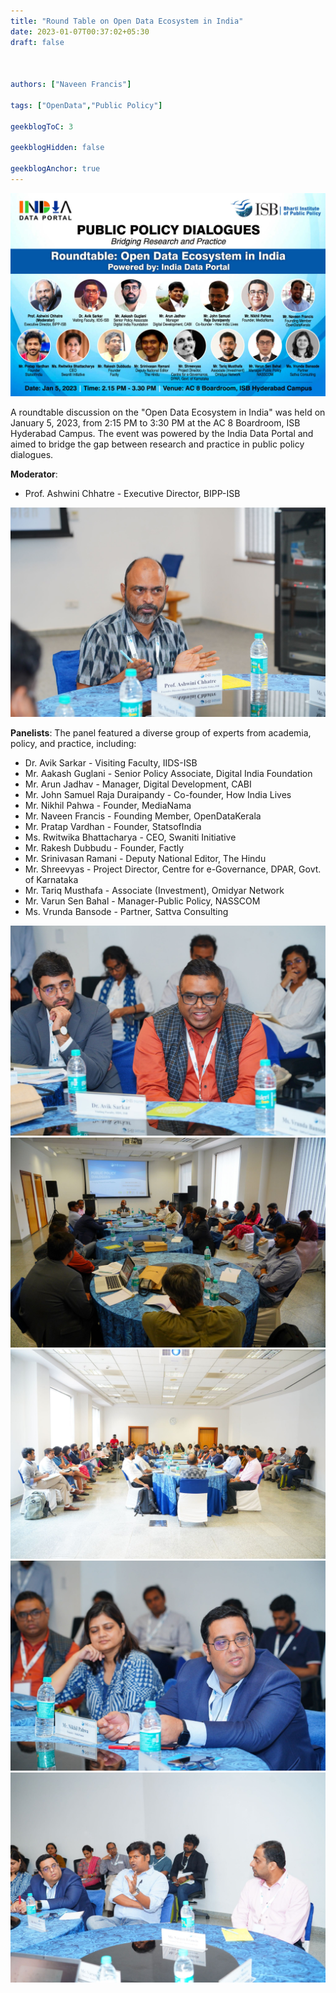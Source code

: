 ```yaml
---
title: "Round Table on Open Data Ecosystem in India"
date: 2023-01-07T00:37:02+05:30
draft: false



authors: ["Naveen Francis"]

tags: ["OpenData","Public Policy"]

geekblogToC: 3

geekblogHidden: false

geekblogAnchor: true
---
```


![](1.jpeg)

A roundtable discussion on the "Open Data Ecosystem in India" was held on January 5, 2023, from 2:15 PM to 3:30 PM at the AC 8 Boardroom, ISB Hyderabad Campus. The event was powered by the India Data Portal and aimed to bridge the gap between research and practice in public policy dialogues.

**Moderator**:
-  Prof. Ashwini Chhatre - Executive Director, BIPP-ISB


![](2.jpeg)

**Panelists**:
The panel featured a diverse group of experts from academia, policy, and practice, including:

- Dr. Avik Sarkar - Visiting Faculty, IIDS-ISB
- Mr. Aakash Guglani - Senior Policy Associate, Digital India Foundation
- Mr. Arun Jadhav - Manager, Digital Development, CABI
- Mr. John Samuel Raja Duraipandy - Co-founder, How India Lives
- Mr. Nikhil Pahwa - Founder, MediaNama
- Mr. Naveen Francis - Founding Member, OpenDataKerala
- Mr. Pratap Vardhan - Founder, StatsofIndia
- Ms. Rwitwika Bhattacharya - CEO, Swaniti Initiative
- Mr. Rakesh Dubbudu - Founder, Factly
- Mr. Srinivasan Ramani - Deputy National Editor, The Hindu
- Mr. Shreevyas - Project Director, Centre for e-Governance, DPAR, Govt. of Karnataka
- Mr. Tariq Musthafa - Associate (Investment), Omidyar Network
- Mr. Varun Sen Bahal - Manager-Public Policy, NASSCOM
- Ms. Vrunda Bansode - Partner, Sattva Consulting

![](3.jpeg)
![](4.jpeg)
![](5.jpeg)
![](6.jpeg)
![](7.jpeg)
